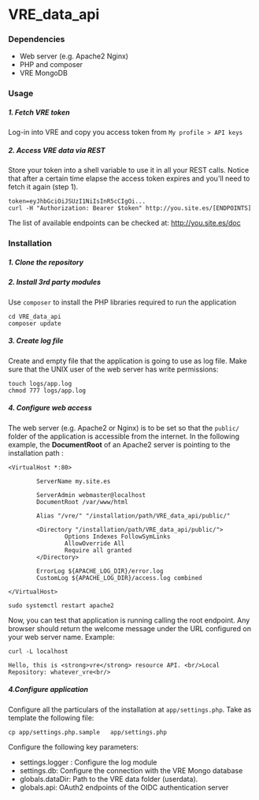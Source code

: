 # VRE_data_api

### Dependencies
- Web server  (e.g. Apache2 Nginx)
- PHP and composer
- VRE MongoDB

### Usage

##### 1. Fetch VRE token
Log-in into VRE and copy you access token from `My profile > API keys`
##### 2. Access VRE data via REST
Store your token into a shell variable to use it in all your REST calls. Notice that after a certain time elapse the access token expires and you'll need to fetch it again (step 1).

```
token=eyJhbGciOiJSUzI1NiIsInR5cCIgOi...
curl -H "Authorization: Bearer $token" http://you.site.es/[ENDPOINTS]
```

The list of available endpoints can be checked at: http://you.site.es/doc

### Installation

##### 1. Clone the repository
##### 2. Install 3rd party modules
Use `composer` to install the PHP libraries required to run the application
```
cd VRE_data_api
composer update
```
##### 3. Create log file
Create and empty file that the application is going to use as log file. Make sure that the UNIX user of the web server has write permissions:
```
touch logs/app.log
chmod 777 logs/app.log
```

##### 4. Configure web access

The web server (e.g. Apache2 or Nginx) is to be set so that the `public/` folder of the application is accessible from the internet. In the following example, the **DocumentRoot** of an Apache2 server is pointing to the installation path :

```
<VirtualHost *:80>

        ServerName my.site.es

        ServerAdmin webmaster@localhost
        DocumentRoot /var/www/html

        Alias "/vre/" "/installation/path/VRE_data_api/public/"

        <Directory "/installation/path/VRE_data_api/public/">
                Options Indexes FollowSymLinks
                AllowOverride All
                Require all granted
        </Directory>

        ErrorLog ${APACHE_LOG_DIR}/error.log
        CustomLog ${APACHE_LOG_DIR}/access.log combined

</VirtualHost>
```

```
sudo systemctl restart apache2
```
Now, you can test that application is running calling the root endpoint. Any browser should return the welcome message under the URL configured on your web server name. Example:
```
curl -L localhost
```
```
Hello, this is <strong>vre</strong> resource API. <br/>Local Repository: whatever_vre<br/>
```

##### 4.Configure application
Configure all the particulars of the installation at `app/settings.php`. Take as template the following file:

```
cp app/settings.php.sample   app/settings.php

```
Configure the following key parameters:
- settings.logger : Configure the log module
- settings.db: Configure the connection with the VRE Mongo database
- globals.dataDir: Path to the VRE data folder (userdata).
- globals.api:  OAuth2 endpoints of the OIDC authentication server


